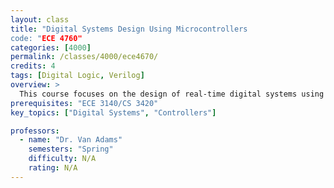 ```yaml
---
layout: class
title: "Digital Systems Design Using Microcontrollers
code: "ECE 4760"
categories: [4000]
permalink: /classes/4000/ece4670/
credits: 4
tags: [Digital Logic, Verilog]
overview: >
  This course focuses on the design of real-time digital systems using microprocessor-based embedded controllers. Students work in pairs to design, debug, and construct several small systems that illustrate and employ the techniques of digital system design acquired in previous courses. The class is primarily laboratory work, and lectures are used for the introduction of examples, description of specific modules to be designed, and instruction in the hardware and high-level design tools to be employed. This is a culminating design experience (CDE) course.
prerequisites: "ECE 3140/CS 3420"
key_topics: ["Digital Systems", "Controllers"]

professors:
  - name: "Dr. Van Adams"
    semesters: "Spring"
    difficulty: N/A
    rating: N/A
---
```

